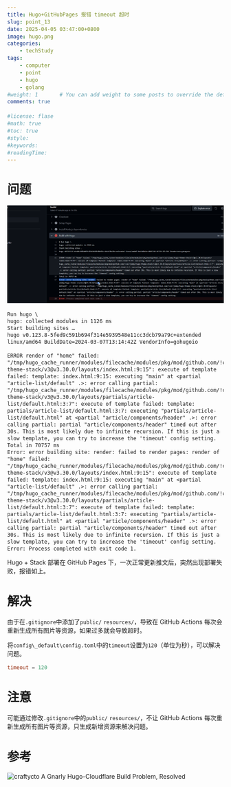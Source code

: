 ```yaml
---
title: Hugo+GitHubPages 报错 timeout 超时
slug: point_13
date: 2025-04-05 03:47:00+0800
image: hugo.png
categories:
    - techStudy
tags:
    - computer
    - point
    - hugo
    - golang
#weight: 1       # You can add weight to some posts to override the default sorting (date descending)
comments: true

#license: flase
#math: true
#toc: true
#style: 
#keywords:
#readingTime:
---
```


# 问题

![err](err.png)

```
Run hugo \
hugo: collected modules in 1126 ms
Start building sites … 
hugo v0.123.8-5fed9c591b694f314e5939548e11cc3dcb79a79c+extended linux/amd64 BuildDate=2024-03-07T13:14:42Z VendorInfo=gohugoio

ERROR render of "home" failed: "/tmp/hugo_cache_runner/modules/filecache/modules/pkg/mod/github.com/!cai!jimmy/hugo-theme-stack/v3@v3.30.0/layouts/index.html:9:15": execute of template failed: template: index.html:9:15: executing "main" at <partial "article-list/default" .>: error calling partial: "/tmp/hugo_cache_runner/modules/filecache/modules/pkg/mod/github.com/!cai!jimmy/hugo-theme-stack/v3@v3.30.0/layouts/partials/article-list/default.html:3:7": execute of template failed: template: partials/article-list/default.html:3:7: executing "partials/article-list/default.html" at <partial "article/components/header" .>: error calling partial: partial "article/components/header" timed out after 30s. This is most likely due to infinite recursion. If this is just a slow template, you can try to increase the 'timeout' config setting.
Total in 70757 ms
Error: error building site: render: failed to render pages: render of "home" failed: "/tmp/hugo_cache_runner/modules/filecache/modules/pkg/mod/github.com/!cai!jimmy/hugo-theme-stack/v3@v3.30.0/layouts/index.html:9:15": execute of template failed: template: index.html:9:15: executing "main" at <partial "article-list/default" .>: error calling partial: "/tmp/hugo_cache_runner/modules/filecache/modules/pkg/mod/github.com/!cai!jimmy/hugo-theme-stack/v3@v3.30.0/layouts/partials/article-list/default.html:3:7": execute of template failed: template: partials/article-list/default.html:3:7: executing "partials/article-list/default.html" at <partial "article/components/header" .>: error calling partial: partial "article/components/header" timed out after 30s. This is most likely due to infinite recursion. If this is just a slow template, you can try to increase the 'timeout' config setting.
Error: Process completed with exit code 1.
```

Hugo + Stack 部署在 GitHub Pages 下，一次正常更新推文后，突然出现部署失败，报错如上。

# 解决

由于在`.gitignore`中添加了`public/` `resources/`，导致在 GitHub Actions 每次会重新生成所有图片等资源，如果过多就会导致超时。

将`config\_default\config.toml`中的`timeout`设置为`120`（单位为秒），可以解决问题。

```toml
timeout = 120
```

# 注意

可能通过修改`.gitignore`中的`public/` `resources/`，不让 GitHub Actions 每次重新生成所有图片等资源，只生成新增资源来解决问题。

# 参考

![craftycto A Gnarly Hugo-Cloudflare Build Problem, Resolved](https://craftycto.com/micro/hugo-cloudflare-build/)